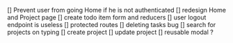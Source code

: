 [] Prevent user from going Home if he is not authenticated
[] redesign Home and Project page
[] create todo item form and reducers
[] user logout endpoint is useless
[] protected routes
[] deleting tasks bug
[] search for projects on typing
[] create project
[] update project
[] reusable modal ?
